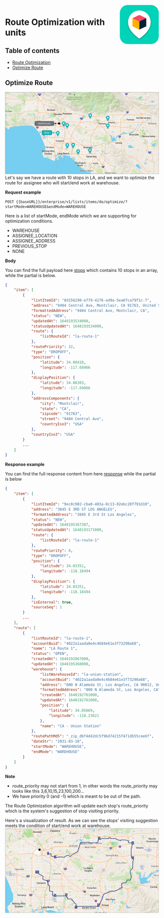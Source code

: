 <img src="../../assets/images/beans-128x128.png" align="right" />

# Route Optimization with units

## Table of contents

- [Route Optimization](#route-optimization)
- [Optimize Route](#optimize-route)

## Optimize Route
![stops](assets/images/stops.png)
Let's say we have a route with 10 stops in LA, and we want to optimize the route for assignee who will start/end work at warehouse.

**Request example**

```
POST {{baseURL}}/enterprise/v1/lists/items/do/optimize/?startMode=WAREHOUSE&endMode=WAREHOUSE
```
Here is a list of startMode, endMode which we are supporting for optimization conditions.
- WAREHOUSE
- ASSIGNEE_LOCATION
- ASSIGNEE_ADDRESS
- PREVIOUS_STOP
- NONE

**Body**

You can find the full payload here [stops](assets/stops.json) which contains 10 stops in an array, while the partial is below.
```json
{
    "item": [
        {
            "listItemId": "8d156298-e779-4176-ad9a-5ea6fca79f1c-7",
            "address": "9404 Central Ave, Montclair, CA 91763, United States",
            "formattedAddress": "9404 Central Ave, Montclair, CA",
            "status": "NEW",
            "updatedAt": 1648193534000,
            "statusUpdatedAt": 1648193534000,
            "route": {
                "listRouteId": "la-route-1"
            },
            "routePriority": 32,
            "type": "DROPOFF",
            "position": {
                "latitude": 34.08418,
                "longitude": -117.68966
            },
            "displayPosition": {
                "latitude": 34.08303,
                "longitude": -117.69066
            },
            "addressComponents": {
                "city": "Montclair",
                "state": "CA",
                "zipcode": "91763",
                "street": "9404 Central Ave",
                "countryIso3": "USA"
            },
            "countryIso3": "USA"
        }
        ...
    ]
}
```

**Response example**

You can find the full response content from here [response](assets/optimize-route-response.json) while the partial is below


```json
{
    "item": [
        {
            "listItemId": "9ec8c902-cba0-483a-8c13-02ebc28f791d10",
            "address": "3845 E 3RD ST LOS ANGELES",
            "formattedAddress": "3845 E 3rd St Los Angeles",
            "status": "NEW",
            "updatedAt": 1648195367387,
            "statusUpdatedAt": 1648193171000,
            "route": {
                "listRouteId": "la-route-1"
            },
            "routePriority": 8,
            "type": "DROPOFF",
            "position": {
                "latitude": 34.03351,
                "longitude": -118.18494
            },
            "displayPosition": {
                "latitude": 34.03351,
                "longitude": -118.18494
            },
            "isExternal": true,
            "sourceSeq": 1
        }
        ...
    ],
    "route": [
        {
            "listRouteId": "la-route-1",
            "accountBuid": "4022a1aada0e4c4684e61e3f73290a68",
            "name": "LA Route 1",
            "status": "OPEN",
            "createdAt": 1648192867000,
            "updatedAt": 1648195368000,
            "warehouse": {
                "listWarehouseId": "la-union-station",
                "accountBuid": "4022a1aada0e4c4684e61e3f73290a68",
                "address": "800 N Alameda St, Los Angeles, CA 90012, United States",
                "formattedAddress": "800 N Alameda St, Los Angeles, CA",
                "createdAt": 1648192761000,
                "updatedAt": 1648192761000,
                "position": {
                    "latitude": 34.05669,
                    "longitude": -118.23621
                },
                "name": "CA - Union Station"
            },
            "routePathMd5": "_zip_dbf4d42dc5f96d74215f471db55cee6f",
            "dateStr": "2031-03-10",
            "startMode": "WAREHOUSE",
            "endMode": "WAREHOUSE"
        }
    ]
}

```
**Note**
- route_priority may not start from 1, in other words the route_priority may looks like this 3,6,10,15,23,100,200...
- We have priority 0 (and -1) which is meant to be out of the path.

The Route Optimization algorithm will update each stop's route_priority which is the system's suggestion of stop visiting priority.

Here's a visualization of result.
As we can see the stops' visiting suggestion meets the condition of start/end work at warehouse.
![Optimize Result](assets/images/optimize-route-result.png)

